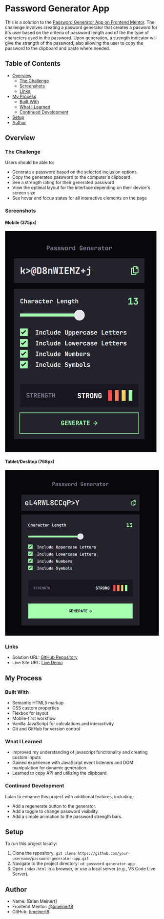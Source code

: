 # Password Generator App

This is a solution to the [Password Generator App on Frontend Mentor](https://www.frontendmentor.io/challenges/password-generator-app-Mr8CLycqjh). The challenge involves creating a pasword generator that creates a pasword for it's user based on the criteria of password length and of the the type of characters used in the password. Upon generation, a strength indicator will give the strength of the password, also allowing the user to copy the password to the clipboard and paste where needed.

## Table of Contents

- [Overview](#overview)
  - [The Challenge](#the-challenge)
  - [Screenshots](#screenshots)
  - [Links](#links)
- [My Process](#my-process)
  - [Built With](#built-with)
  - [What I Learned](#what-i-learned)
  - [Continued Development](#continued-development)
- [Setup](#setup)
- [Author](#author)

## Overview

### The Challenge

Users should be able to:

- Generate a password based on the selected inclusion options.
- Copy the generated password to the computer's clipboard
- See a strength rating for their generated password
- View the optimal layout for the interface depending on their device's screen size
- See hover and focus states for all interactive elements on the page

### Screenshots

#### Mobile (375px)

![Mobile Screenshot](./screenshots/password-mobile-screenshot.png)

#### Tablet/Desktop (768px)

![Tablet/Desktop Screenshot](./screenshots/password-desktop-screenshot.png)

### Links

- Solution URL: [GitHub Repository](https://github.com/bmeinert8/password-generator-app/)
- Live Site URL: [Live Demo](https://bmeinert8.github.io/password-generator-app/)

## My Process

### Built With

- Semantic HTML5 markup
- CSS custom properties
- Flexbox for layout
- Mobile-first workflow
- Vanilla JavaScript for calculations and interactivity
- Git and GitHub for version control

### What I Learned

- Improved my understanding of javascript functionality and creating custom inputs
- Gained experience with JavaScript event listeners and DOM manipulation for dynamic generation.
- Learned to copy API and utilizing the clipboard.

### Continued Development

I plan to enhance this project with additional features, including:

- Add a regenerate button to the generator.
- Add a toggle to change password visibility.
- Add a simple animation to the password strength bars.

## Setup

To run this project locally:

1. Clone the repository: `git clone https://github.com/your-username/password-generator-app.git`
2. Navigate to the project directory: `cd password-generator-app`
3. Open `index.html` in a browser, or use a local server (e.g., VS Code Live Server).

## Author

- Name: [Brian Meinert]
- Frontend Mentor: [@bmeinert8](https://www.frontendmentor.io/profile/bmeinert8)
- GitHub: [bmeinert8](https://github.com/bmeinert8)